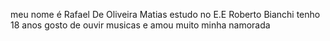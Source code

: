 meu nome é Rafael De Oliveira Matias
estudo no E.E Roberto Bianchi
tenho 18 anos 
gosto de ouvir musicas
e amou muito minha namorada 
